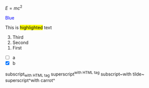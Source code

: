 $E = mc^2$

<div style="color: blue;">Blue</div>

This is <mark>highlighted</mark> text

<ol reversed>
    <li>Third</li>
    <li>Second</li>
    <li>First</li>
</ol>

- [ ] a
- [x] b

subscript<sub>with HTML tag</sub>
superscript<sup>with HTML tag</sup>
subscript~with tilde~
superscript^with carrot^